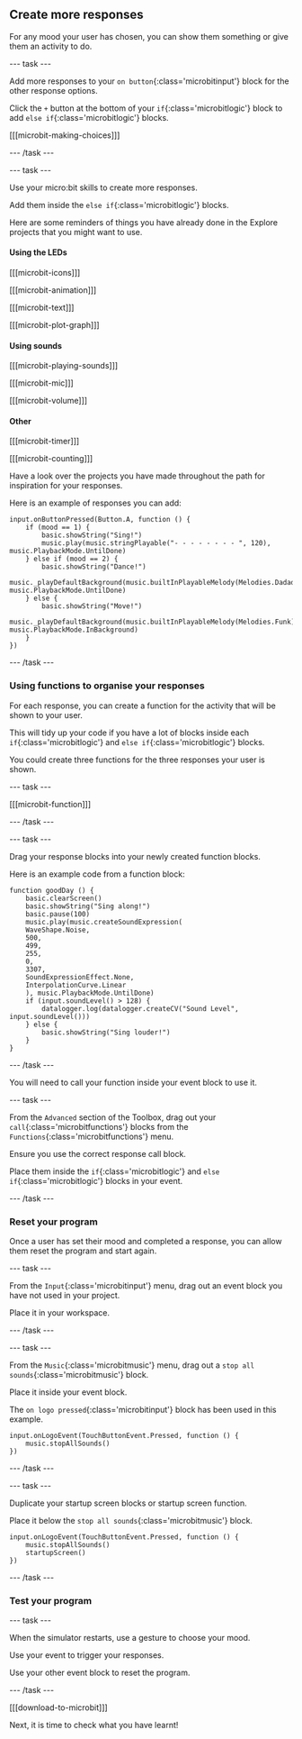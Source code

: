 ## Create more responses

For any mood your user has chosen, you can show them something or give them an activity to do.

--- task ---

Add more responses to your `on button`{:class='microbitinput'} block for the other response options.

Click the `+` button at the bottom of your `if`{:class='microbitlogic'} block to add `else if`{:class='microbitlogic'} blocks.

[[[microbit-making-choices]]]

--- /task ---

--- task ---

Use your micro:bit skills to create more responses. 

Add them inside the `else if`{:class='microbitlogic'} blocks.

Here are some reminders of things you have already done in the Explore projects that you might want to use.

#### Using the LEDs

[[[microbit-icons]]]

[[[microbit-animation]]]

[[[microbit-text]]]

[[[microbit-plot-graph]]]

#### Using sounds

[[[microbit-playing-sounds]]]

[[[microbit-mic]]]

[[[microbit-volume]]]

#### Other

[[[microbit-timer]]]

[[[microbit-counting]]]

Have a look over the projects you have made throughout the path for inspiration for your responses.

Here is an example of responses you can add:

```microbit
input.onButtonPressed(Button.A, function () {
    if (mood == 1) {
        basic.showString("Sing!")
        music.play(music.stringPlayable("- - - - - - - - ", 120), music.PlaybackMode.UntilDone)
    } else if (mood == 2) {
        basic.showString("Dance!")
        music._playDefaultBackground(music.builtInPlayableMelody(Melodies.Dadadadum), music.PlaybackMode.UntilDone)
    } else {
        basic.showString("Move!")
        music._playDefaultBackground(music.builtInPlayableMelody(Melodies.Funk), music.PlaybackMode.InBackground)
    }
})
```
--- /task ---


### Using functions to organise your responses

For each response, you can create a function for the activity that will be shown to your user. 

This will tidy up your code if you have a lot of blocks inside each `if`{:class='microbitlogic'} and `else if`{:class='microbitlogic'} blocks.

You could create three functions for the three responses your user is shown.

--- task ---

[[[microbit-function]]]

--- /task ---

--- task ---

Drag your response blocks into your newly created function blocks. 

Here is an example code from a function block:

```microbit
function goodDay () {
    basic.clearScreen()
    basic.showString("Sing along!")
    basic.pause(100)
    music.play(music.createSoundExpression(
    WaveShape.Noise,
    500,
    499,
    255,
    0,
    3307,
    SoundExpressionEffect.None,
    InterpolationCurve.Linear
    ), music.PlaybackMode.UntilDone)
    if (input.soundLevel() > 128) {
        datalogger.log(datalogger.createCV("Sound Level", input.soundLevel()))
    } else {
        basic.showString("Sing louder!")
    }
}
```

--- /task ---

You will need to call your function inside your event block to use it.

--- task ---

From the `Advanced` section of the Toolbox, drag out your `call`{:class='microbitfunctions'} blocks from the `Functions`{:class='microbitfunctions'} menu.

Ensure you use the correct response call block.

Place them inside the `if`{:class='microbitlogic'} and `else if`{:class='microbitlogic'} blocks in your event.

--- /task ---

### Reset your program

Once a user has set their mood and completed a response, you can allow them reset the program and start again.

--- task ---

From the `Input`{:class='microbitinput'} menu, drag out an event block you have not used in your project.

Place it in your workspace.

--- /task ---

--- task ---

From the `Music`{:class='microbitmusic'} menu, drag out a `stop all sounds`{:class='microbitmusic'} block.

Place it inside your event block.

The `on logo pressed`{:class='microbitinput'} block has been used in this example.

```microbit
input.onLogoEvent(TouchButtonEvent.Pressed, function () {
    music.stopAllSounds()
})
```
--- /task ---

--- task ---

Duplicate your startup screen blocks or startup screen function.

Place it below the `stop all sounds`{:class='microbitmusic'} block.

```microbit
input.onLogoEvent(TouchButtonEvent.Pressed, function () {
    music.stopAllSounds()
    startupScreen()
})
```

--- /task ---

### Test your program

--- task ---

When the simulator restarts, use a gesture to choose your mood.

Use your event to trigger your responses.

Use your other event block to reset the program.

--- /task ---

[[[download-to-microbit]]]

Next, it is time to check what you have learnt!